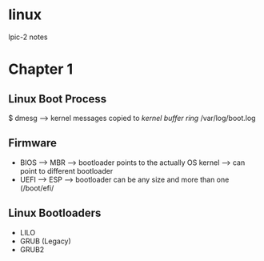 # linux
lpic-2 notes 

# Chapter 1 

## Linux Boot Process 
 
$ dmesg --> kernel messages copied to *kernel buffer ring* /var/log/boot.log

## Firmware 

- BIOS --> MBR --> bootloader points to the actually OS kernel --> can point to different bootloader
- UEFI --> ESP --> bootloader can be any size and more than one (/boot/efi/

## Linux Bootloaders

- LILO
- GRUB (Legacy)
- GRUB2
